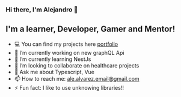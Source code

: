 ### Hi there, I'm Alejandro 👋

## I'm a learner, Developer, Gamer and Mentor!

- 💻 You can find my projects here [portfolio]
- 🔭 I’m currently working on new graphQL Api
- 🌱 I’m currently learning NestJs
- 👯 I’m looking to collaborate on healthcare projects
- 💬 Ask me about Typescript, Vue
- 📫 How to reach me: ale.alvarez.email@gmail.com
- ⚡ Fun fact: I like to use unknowing libraries!!

[portfolio]: https://alejandroalvarez.us

